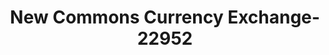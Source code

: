 ---
f_zip-code: 60073
f_state-code: IL
title: New Commons Currency Exchange-22952
f_phone: 847-223-3232
f_city-only: Round Lake Beach
f_address: 811 East Rollins Road Round Lake Beach
f_location-unique-id: '22952'
slug: new-commons-currency-exchange-22952
updated-on: '2024-05-30T13:46:58.046Z'
created-on: '2024-05-30T13:36:59.803Z'
published-on: '2024-05-30T13:54:32.469Z'
f_city-state: cms/city/round-lake-beach-il.md
f_company: cms/company/new-commons-currency-exchange.md
f_state: cms/state/illinois.md
layout: '[payday-loan].html'
tags: payday-loan
---